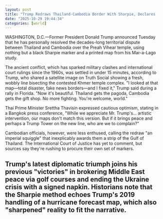```yaml
---
layout: post
title: "Trump Redraws Thailand-Cambodia Border With Sharpie, Declares 'Problem Fixed'"
date: "2025-10-29 19:44:34"
categories: [world]
---
```

WASHINGTON, D.C.—Former President Donald Trump announced Tuesday that he has personally resolved the decades-long territorial dispute between Thailand and Cambodia over the Preah Vihear temple, using nothing but a black Sharpie marker and a printed map from his Mar-a-Lago study.

The ancient conflict, which has sparked military clashes and international court rulings since the 1960s, was settled in under 15 minutes, according to Trump, who shared a satellite image on Truth Social showing a fresh, wobbly line bisecting the contested Khmer temple complex. "I looked at that map—total disaster, fake news borders—and I fixed it," Trump said during a rally in Florida. "Now it's beautiful. Thailand gets the pagoda, Cambodia gets the gift shop. No more fighting. You're welcome, world."

Thai Prime Minister Srettha Thavisin expressed cautious optimism, stating in a Bangkok press conference, "While we appreciate Mr. Trump's... artistic intervention, our maps don't match this version. But if it brings peace and perhaps a Trump Tower on the new line, who are we to complain?"

Cambodian officials, however, were less enthused, calling the redraw "an imperial squiggle" that inexplicably awards them a strip of the Gulf of Thailand. The International Court of Justice has yet to comment, but sources say they're rushing to procure their own set of markers.

Trump's latest diplomatic triumph joins his previous "victories" in brokering Middle East peace via golf courses and ending the Ukraine crisis with a signed napkin. Historians note that the Sharpie method echoes Trump's 2019 handling of a hurricane forecast map, which also "sharpened" reality to fit the narrative.
---